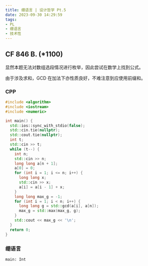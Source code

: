 ```yaml
---
title: 绷语言 | 设计哲学 Pt.5
date: 2023-09-30 14:29:59
tags:
- PL
- 绷语言
- 技术性
---
```


## CF 846 B. (*1100)

显然本题无法对数组选段情况进行枚举，因此尝试在数学上找到公式。

由于涉及求和，GCD 在加法下亦性质良好，不难注意到应使用前缀和。

### CPP

```cpp
#include <algorithm>
#include <iostream>
#include <numeric>

int main() {
  std::ios::sync_with_stdio(false);
  std::cin.tie(nullptr);
  std::cout.tie(nullptr);
  int t;
  std::cin >> t;
  while (t--) {
    int n;
    std::cin >> n;
    long long a[n + 1];
    a[0] = 0;
    for (int i = 1; i <= n; i++) {
      long long x;
      std::cin >> x;
      a[i] = a[i - 1] + x;
    }
    long long max_g = -1;
    for (int i = 1; i < n; i++) {
      long long g = std::gcd(a[i], a[n]);
      max_g = std::max(max_g, g);
    }
    std::cout << max_g << '\n';
  }
  return 0;
}
```

### 绷语言

```
main: Int
```
